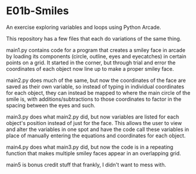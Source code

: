 # E01b-Smiles
An exercise exploring variables and loops using Python Arcade.

This repository has a few files that each do variations of the same thing.

main1.py contains code for a program that creates a smiley face in arcade by loading its components (circle, outline, eyes and eyecatches) in certain points on a grid. It started in the corner, but through trial and error the coordinates of each object now line up to make a proper smiley face.

main2.py does much of the same, but now the coordinates of the face are saved as their own variable, so instead of typing in individual coordinates for each object, they can instead be mapped to where the main circle of the smile is, with additions/subtractions to those coordinates to factor in the spacing between the eyes and such.

main3.py does what main2.py did, but now variables are listed for each object's position instead of just for the face. This allows the user to view and alter the variables in one spot and have the code call these variables in place of manually entering the equations and coordinates for each object.

main4.py does what main3.py did, but now the code is in a repeating function that makes multiple smiley faces appear in an overlapping grid.

main5 is bonus credit stuff that frankly, I didn't want to mess with.